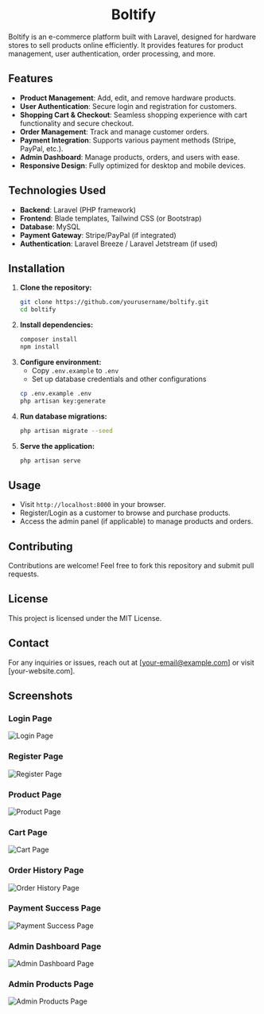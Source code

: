 <h1 align="center">Boltify</h1>

Boltify is an e-commerce platform built with Laravel, designed for hardware stores to sell products online efficiently. It provides features for product management, user authentication, order processing, and more.

## Features

-   **Product Management**: Add, edit, and remove hardware products.
-   **User Authentication**: Secure login and registration for customers.
-   **Shopping Cart & Checkout**: Seamless shopping experience with cart functionality and secure checkout.
-   **Order Management**: Track and manage customer orders.
-   **Payment Integration**: Supports various payment methods (Stripe, PayPal, etc.).
-   **Admin Dashboard**: Manage products, orders, and users with ease.
-   **Responsive Design**: Fully optimized for desktop and mobile devices.

## Technologies Used

-   **Backend**: Laravel (PHP framework)
-   **Frontend**: Blade templates, Tailwind CSS (or Bootstrap)
-   **Database**: MySQL
-   **Payment Gateway**: Stripe/PayPal (if integrated)
-   **Authentication**: Laravel Breeze / Laravel Jetstream (if used)

## Installation

1. **Clone the repository:**
    ```sh
    git clone https://github.com/yourusername/boltify.git
    cd boltify
    ```
2. **Install dependencies:**
    ```sh
    composer install
    npm install
    ```
3. **Configure environment:**
    - Copy `.env.example` to `.env`
    - Set up database credentials and other configurations
    ```sh
    cp .env.example .env
    php artisan key:generate
    ```
4. **Run database migrations:**
    ```sh
    php artisan migrate --seed
    ```
5. **Serve the application:**
    ```sh
    php artisan serve
    ```

## Usage

-   Visit `http://localhost:8000` in your browser.
-   Register/Login as a customer to browse and purchase products.
-   Access the admin panel (if applicable) to manage products and orders.

## Contributing

Contributions are welcome! Feel free to fork this repository and submit pull requests.

## License

This project is licensed under the MIT License.

## Contact

For any inquiries or issues, reach out at [your-email@example.com] or visit [your-website.com].

## Screenshots

### Login Page

![Login Page](screenshots/login.png)

### Register Page

![Register Page](screenshots/register.png)

### Product Page

![Product Page](screenshots/feed.png)

### Cart Page

![Cart Page](screenshots/cart.png)

### Order History Page

![Order History Page](screenshots/history.png)

### Payment Success Page

![Payment Success Page](screenshots/checkout-success.png)

### Admin Dashboard Page

![Admin Dashboard Page](screenshots/admin.png)

### Admin Products Page

![Admin Products Page](screenshots/product-admin.png)
